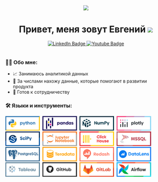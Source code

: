 <div id="header" align="center">
  <img src="https://media.giphy.com/media/U8RLgaGFiwXsZc8YUw/giphy.gif" width="100"/>
</div>

<h1 align="center">
  Привет, меня зовут Евгений
  <img src="https://media.giphy.com/media/hvRJCLFzcasrR4ia7z/giphy.gif" width="30px"/>
</h1>

<div id="badges" align="center">
  <a href="https://t.me/Astahov_Evgeny">
    <img src="https://img.shields.io/badge/Telegram-blue?logo=telegram&logoColor=white" alt="LinkedIn Badge"/>
  </a>
  <a href="https://wa.me/79384296089">
    <img src="https://img.shields.io/badge/whatsapp-dark%20green?logo=whatsapp&logoColor=white" alt="Youtube Badge"/>
  </a>
</div>

<div id="header" align="center">
  <img src="https://komarev.com/ghpvc/?username=EugenyAstahov&style=flat-square&color=blue" alt=""/>
</div>

### :woman_technologist: Обо мне:

- :chart_with_upwards_trend: Занимаюсь аналитикой данных 
- 🔭 За числами нахожу данные, которые помогают в развитии продукта 
- 🤝 Готов к сотрудничеству 

### :hammer_and_wrench: Языки и инструменты:

<div>
  <img src="https://github.com/EugenyAstahov/Logo/blob/main/python.png" title="Python" alt="Python" width="108" height="45"/>&nbsp;
  <img src="https://github.com/EugenyAstahov/Logo/blob/main/pandas.png" title="Pandas" alt="Pandas" width="108" height="45"/>&nbsp;
  <img src="https://github.com/EugenyAstahov/Logo/blob/main/NumPy.png" title="Numpy" alt="Numpy" width="108" height="45"/>&nbsp;
  <img src="https://github.com/EugenyAstahov/Logo/blob/main/plotly.png" title="Plotly" alt="Plotly" width="108" height="45"/>&nbsp;
  <img src="https://github.com/EugenyAstahov/Logo/blob/main/SciPy.png" title="SciPy" alt="SciPy" width="108" height="45"/>&nbsp;
  <img src="https://github.com/EugenyAstahov/Logo/blob/main/jupyter.png" title="Jupyter Notebook" alt="Jupyter Notebook" width="108" height="45"/>&nbsp;
  <img src="https://github.com/EugenyAstahov/Logo/blob/main/ClickHouse.png" title="ClickHouse" alt="ClickHouse" width="108" height="45"/>&nbsp;
  <img src="https://github.com/EugenyAstahov/Logo/blob/main/MSSQL.png" title="MSSQL" alt="MSSQL" width="108" height="45"/>&nbsp;
  <img src="https://github.com/EugenyAstahov/Logo/blob/main/PostgreSQL.png" title="PostgreSQL" alt="PostgreSQL" width="108" height="45"/>&nbsp;
  <img src="https://github.com/EugenyAstahov/Logo/blob/main/Teradata.png" title="Teradata" alt="Teradata" width="108" height="45"/>&nbsp;
  <img src="https://github.com/EugenyAstahov/Logo/blob/main/Redash.png" title="Redash" alt="Redash" width="108" height="45"/>&nbsp;
  <img src="https://github.com/EugenyAstahov/Logo/blob/main/DataLens.png" title="DataLens" alt="DataLens" width="108" height="45"/>&nbsp;
  <img src="https://github.com/EugenyAstahov/Logo/blob/main/Tableau.png" title="Tableau" alt="Tableau" width="108" height="45"/>&nbsp;
  <img src="https://github.com/EugenyAstahov/Logo/blob/main/GitHub.png" title="GitHub" alt="GitHub" width="108" height="45"/>&nbsp;
  <img src="https://github.com/EugenyAstahov/Logo/blob/main/gitlab.png" title="GitLab" alt="GitLab" width="108" height="45"/>&nbsp;
  <img src="https://github.com/EugenyAstahov/Logo/blob/main/Airflow.png" title="Airflow" alt="Airflow" width="108" height="45"/>&nbsp  
</div>
